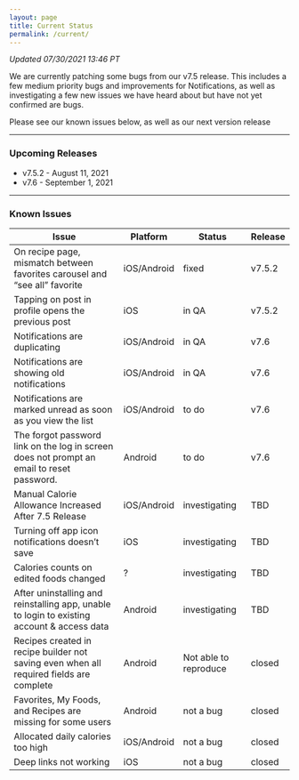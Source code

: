 ```yaml
---
layout: page
title: Current Status
permalink: /current/
---
```


_Updated 07/30/2021 13:46 PT_

We are currently patching some bugs from our v7.5 release. This includes a few
medium priority bugs and improvements for Notifications, as well as
investigating a few new issues we have heard about but have not yet confirmed
are bugs.

Please see our known issues below, as well as our next version release

***

### Upcoming Releases
- v7.5.2 - August 11, 2021
- v7.6   - September 1, 2021

***

### Known Issues

|Issue                          |Platform   | Status    | Release           |
| ---                           | ---       | ---       | ---               |
|On recipe page, mismatch between favorites carousel and “see all” favorite|iOS/Android|fixed| v7.5.2               |
|Tapping on post in profile opens the previous post|iOS|in QA| v7.5.2               |
|Notifications are duplicating  |iOS/Android|in QA| v7.6               |
|Notifications are showing old notifications  |iOS/Android|in QA| v7.6               |
|Notifications are marked unread as soon as you view the list |iOS/Android|to do| v7.6               |
|The forgot password link on the log in screen does not prompt an email to reset password.|Android|to do| v7.6               |
|Manual Calorie Allowance Increased After 7.5 Release |iOS/Android|investigating| TBD               |
|Turning off app icon notifications doesn’t save|iOS|investigating| TBD               |
|Calories counts on edited foods changed|?|investigating| TBD               |
|After uninstalling and reinstalling app, unable to login to existing account & access data|Android|investigating| TBD               |
|Recipes created in recipe builder not saving even when all required fields are complete|Android|Not able to reproduce| closed               |
|Favorites, My Foods, and Recipes are missing for some users|Android|not a bug| closed               |
|Allocated daily calories too high|iOS/Android|not a bug| closed               |
|Deep links not working|iOS|not a bug| closed               |


